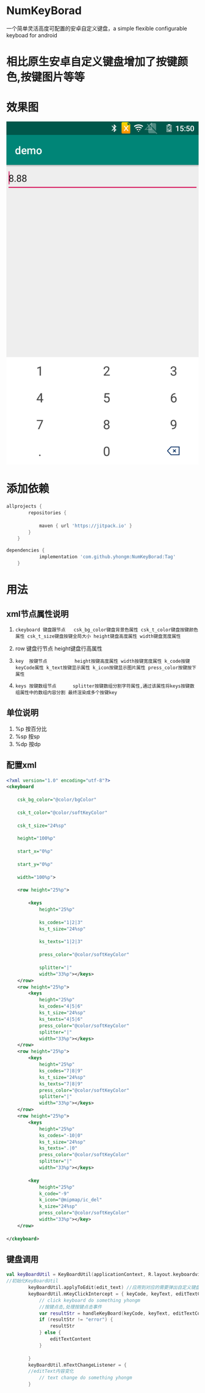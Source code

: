 # NumKeyBorad
一个简单灵活高度可配置的安卓自定义键盘，a simple  flexible configurable keyboad for android

# 相比原生安卓自定义键盘增加了按键颜色,按键图片等等
# 效果图
<img src="screen.png">

# 添加依赖
```groovy
allprojects {
		repositories {
			
			maven { url 'https://jitpack.io' }
		}
	}

```

```groovy
dependencies {
	        implementation 'com.github.yhongm:NumKeyBorad:Tag'
	}
```


#  用法

##  xml节点属性说明
1.     ckeyboard 键盘跟节点   csk_bg_color键盘背景色属性 csk_t_color键盘按键颜色属性 csk_t_size键盘按键全局大小 height键盘高度属性 width键盘宽度属性
2.    row  键盘行节点        height键盘行高属性
3.     key  按键节点          height按键高度属性 width按键宽度属性 k_code按键keyCode属性 k_text按键显示属性 k_icon按键显示图片属性 press_color按键按下属性
4.     keys 按键数组节点      splitter按键数组分割字符属性,通过该属性将keys按键数组属性中的数组内容分割 最终渲染成多个按键key
## 单位说明
1.   %p                       按百分比
2.   %sp                      按sp
3.   %dp                      按dp

## 配置xml  

```xml
<?xml version="1.0" encoding="utf-8"?>
<ckeyboard    
      
    csk_bg_color="@color/bgColor" 
    
    csk_t_color="@color/softKeyColor" 
    
    csk_t_size="24%sp" 
  
    height="100%p" 

    start_x="0%p" 

    start_y="0%p" 

    width="100%p"> 
 
    <row height="25%p"> 
        
        <keys  
            height="25%p"
            
            ks_codes="1|2|3" 
            ks_t_size="24%sp"
           
            ks_texts="1|2|3"   
           
            press_color="@color/softKeyColor" 
            
            splitter="|"   
            width="33%p"></keys>
    </row>
    <row height="25%p">
        <keys
            height="25%p"
            ks_codes="4|5|6"
            ks_t_size="24%sp"
            ks_texts="4|5|6"
            press_color="@color/softKeyColor"
            splitter="|"
            width="33%p"></keys>
    </row>
    <row height="25%p">
        <keys
            height="25%p"
            ks_codes="7|8|9"
            ks_t_size="24%sp"
            ks_texts="7|8|9"
            press_color="@color/softKeyColor"
            splitter="|"
            width="33%p"></keys>
    </row>
    <row height="25%p">
        <keys
            height="25%p"
            ks_codes="-10|0"
            ks_t_size="24%sp"
            ks_texts=".|0"
            press_color="@color/softKeyColor"
            splitter="|"
            width="33%p"></keys>
        
        <key 
            height="25%p"
            k_code="-9"
            k_icon="@mipmap/ic_del"  
            k_size="24%sp"
            press_color="@color/softKeyColor"
            width="33%p"></key>
    </row>

</ckeyboard>

```
## 键盘调用
```kotlin
val keyBoardUtil = KeyBoardUtil(applicationContext, R.layout.keyboardview, R.xml.num_pad)
//初始化KeyBoardUtil
        keyBoardUtil.applyToEdit(edit_text) //应用到对应的需要弹出自定义键盘的EditText
        keyBoardUtil.mKeyClickIntercept = { keyCode, keyText, editTextContent ->
            // click keyboard do something yhongm
            //按键点击,处理按键点击事件 
            var resultStr = handleKeyBoard(keyCode, keyText, editTextContent)
            if (resultStr != "error") {
                resultStr
            } else {
                editTextContent
            }

        }
        keyBoardUtil.mTextChangeListener = {
        //editText内容变化
            // text change do something yhongm
        }
```
